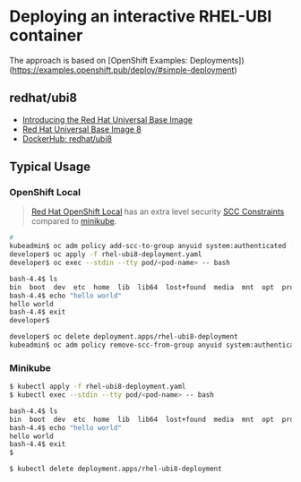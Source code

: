 # Deploying an interactive RHEL-UBI container

The approach is based on [OpenShift Examples: Deployments])(https://examples.openshift.pub/deploy/#simple-deployment)

## redhat/ubi8

* [Introducing the Red Hat Universal Base Image](https://www.redhat.com/en/blog/introducing-red-hat-universal-base-image)
* [Red Hat Universal Base Image 8](https://catalog.redhat.com/software/container-stacks/detail/5ec53f50ef29fd35586d9a56)
* [DockerHub: redhat/ubi8](https://hub.docker.com/r/redhat/ubi8)

## Typical Usage

### OpenShift Local

> [Red Hat OpenShift Local](https://developers.redhat.com/products/openshift-local/overview) has an extra 
> level security [SCC Constraints](#scc-constraints) compared to [minikube](https://minikube.sigs.k8s.io/docs/).

```bash
#
kubeadmin$ oc adm policy add-scc-to-group anyuid system:authenticated --namespace="<project>"
developer$ oc apply -f rhel-ubi8-deployment.yaml
developer$ oc exec --stdin --tty pod/<pod-name> -- bash

bash-4.4$ ls
bin  boot  dev	etc  home  lib	lib64  lost+found  media  mnt  opt  proc  root	run  sbin  srv	sys  tmp  usr  var
bash-4.4$ echo "hello world"
hello world
bash-4.4$ exit
developer$

developer$ oc delete deployment.apps/rhel-ubi8-deployment
kubeadmin$ oc adm policy remove-scc-from-group anyuid system:authenticated --namespace="<project>"
```

### Minikube

```bash
$ kubectl apply -f rhel-ubi8-deployment.yaml
$ kubectl exec --stdin --tty pod/<pod-name> -- bash

bash-4.4$ ls
bin  boot  dev	etc  home  lib	lib64  lost+found  media  mnt  opt  proc  root	run  sbin  srv	sys  tmp  usr  var
bash-4.4$ echo "hello world"
hello world
bash-4.4$ exit
$

$ kubectl delete deployment.apps/rhel-ubi8-deployment
```
